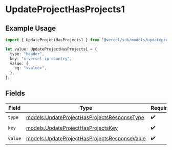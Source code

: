 # UpdateProjectHasProjects1

## Example Usage

```typescript
import { UpdateProjectHasProjects1 } from "@vercel/sdk/models/updateprojectop.js";

let value: UpdateProjectHasProjects1 = {
  type: "header",
  key: "x-vercel-ip-country",
  value: {
    eq: "<value>",
  },
};
```

## Fields

| Field                                                                                              | Type                                                                                               | Required                                                                                           | Description                                                                                        |
| -------------------------------------------------------------------------------------------------- | -------------------------------------------------------------------------------------------------- | -------------------------------------------------------------------------------------------------- | -------------------------------------------------------------------------------------------------- |
| `type`                                                                                             | [models.UpdateProjectHasProjectsResponseType](../models/updateprojecthasprojectsresponsetype.md)   | :heavy_check_mark:                                                                                 | N/A                                                                                                |
| `key`                                                                                              | [models.UpdateProjectHasProjectsKey](../models/updateprojecthasprojectskey.md)                     | :heavy_check_mark:                                                                                 | N/A                                                                                                |
| `value`                                                                                            | [models.UpdateProjectHasProjectsResponseValue](../models/updateprojecthasprojectsresponsevalue.md) | :heavy_check_mark:                                                                                 | N/A                                                                                                |